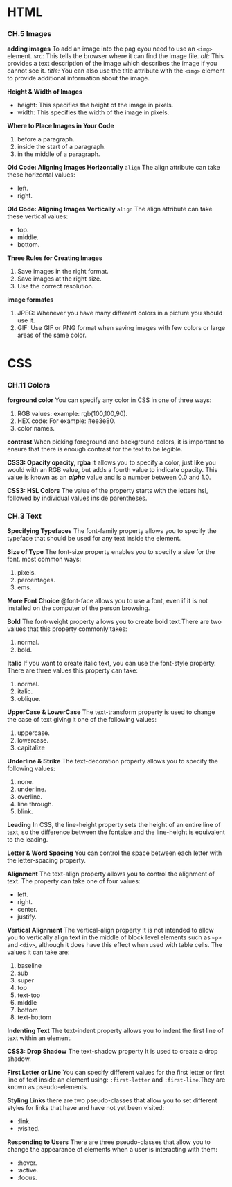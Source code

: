 # HTML

### CH.5 Images
**adding images**
To add an image into the pag eyou need to use an `<img>` element. 
_src:_ This tells the browser where it can find the image file.
_alt:_ This provides a text description of the image which describes the
image if you cannot see it.
_title:_ You can also use the title attribute with the `<img>` element to provide additional information about the image.

**Height & Width of Images**
- height: This specifies the height of the image in pixels.
- width: This specifies the width of the image in pixels.

**Where to Place Images in Your Code**
1. before a paragraph.
2. inside the start of a paragraph.
3. in the middle of a paragraph.

**Old Code: Aligning Images Horizontally**
`align` The align attribute can take these horizontal values:
- left. 
- right.

**Old Code: Aligning Images Vertically**
`align` The align attribute can take these vertical values:
- top. 
- middle.
- bottom.

**Three Rules for Creating Images**
1. Save images in the right format.
2. Save images at the right size.
3. Use the correct resolution.

**image formates**
1. JPEG: Whenever you have many different colors in a picture you should use it.
2. GIF: Use GIF or PNG format when saving images with few colors or large areas of the same color.


# CSS

### CH.11 Colors
**forground color**
You can specify any color in CSS in one of three ways:
1. RGB values: example: rgb(100,100,90).
2. HEX code: For example: #ee3e80.
3. color names.

**contrast** 
When picking foreground and background colors, it is important to ensure that there is enough contrast for the text to be legible.

**CSS3: Opacity opacity, rgba**
it allows you to specify a color, just like you would with an RGB value, but adds a fourth value to indicate opacity. This value is known as an **_alpha_** value and is a number between 0.0 and 1.0.

**CSS3: HSL Colors**
The value of the property starts with the letters hsl, followed by individual values inside parentheses.


### CH.3 Text
**Specifying Typefaces**
The font-family property allows you to specify the typeface that should be used for any text inside the element.

**Size of Type**
The font-size property enables you to specify a size for the font.
most common ways:
1. pixels.
2. percentages.
3. ems.

**More Font Choice**
@font-face allows you to use a font, even if it is not installed on the computer of the person browsing.

**Bold**
The font-weight property allows you to create bold text.There are two values that this property commonly takes:
1. normal.
2. bold.

**Italic**
If you want to create italic text, you can use the font-style property. There are three values this property can take:
1. normal.
2. italic.
3. oblique.

**UpperCase & LowerCase**
The text-transform property is used to change the case of text giving it one of the following values:
1. uppercase.
2. lowercase.
3. capitalize

**Underline & Strike**
The text-decoration property allows you to specify the following values:
1. none.
2. underline.
3. overline.
4. line through.
5. blink.

**Leading**
In CSS, the line-height property sets the height of an entire line of text, so the difference between the fontsize and the line-height is equivalent to the leading.

**Letter & Word Spacing**
You can control the space between each letter with the letter-spacing property.

**Alignment**
The text-align property allows you to control the alignment of text. The property can take one of four values:
- left.
- right.
- center.
- justify.

**Vertical Alignment**
The vertical-align property It is not intended to allow you to
vertically align text in the middle of block level elements such as `<p>` and `<div>`, although it does have this effect when used with table cells.
The values it can take are:
1. baseline
2. sub
3. super
4. top
5. text-top
6. middle
7. bottom
8. text-bottom

**Indenting Text**
The text-indent property allows you to indent the first line of text within an element.

**CSS3: Drop Shadow**
The text-shadow property It is used to create a drop shadow.

**First Letter or Line**
You can specify different values for the first letter or first line of
text inside an element using:
`:first-letter` and `:first-line`.They are known as pseudo-elements.

**Styling Links**
there are two pseudo-classes that allow you to set different styles for links that have and have not yet been visited:
- :link.
- :visited.

**Responding to Users**
There are three pseudo-classes that allow you to change the appearance of elements when a user is interacting with them:
- :hover.
- :active.
- :focus.